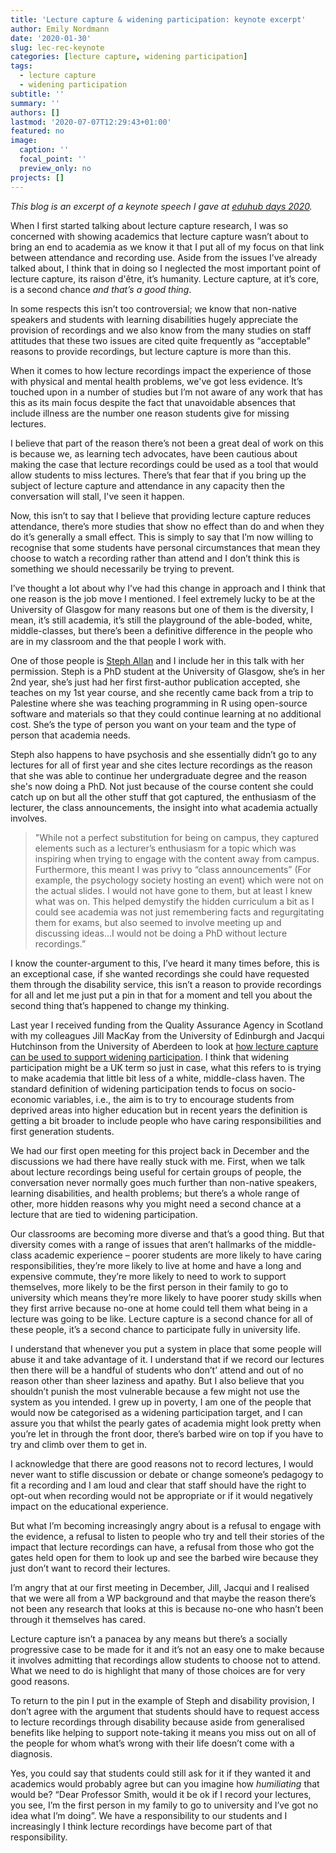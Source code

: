 ```yaml
---
title: 'Lecture capture & widening participation: keynote excerpt'
author: Emily Nordmann
date: '2020-01-30'
slug: lec-rec-keynote
categories: [lecture capture, widening participation]
tags:
  - lecture capture
  - widening participation
subtitle: ''
summary: ''
authors: []
lastmod: '2020-07-07T12:29:43+01:00'
featured: no
image:
  caption: ''
  focal_point: ''
  preview_only: no
projects: []
---
```


*This blog is an excerpt of a keynote speech I gave at [eduhub days 2020](https://www.eduhub.ch/events/eduhub-days-2020/).*

When I first started talking about lecture capture research, I was so concerned with showing academics that lecture capture wasn’t about to bring an end to academia as we know it that I put all of my focus on that link between attendance and recording use. Aside from the issues I’ve already talked about, I think that in doing so I neglected the most important point of lecture capture, its raison d'être, it’s humanity. Lecture capture, at it’s core, is a second chance *and that’s a good thing*.

In some respects this isn’t too controversial; we know that non-native speakers and students with learning disabilities hugely appreciate the provision of recordings and we also know from the many studies on staff attitudes that these two issues are cited quite frequently as “acceptable” reasons to provide recordings, but lecture capture is more than this. 

When it comes to how lecture recordings impact the experience of those with physical and mental health problems, we've got less evidence. It’s touched upon in a number of studies but I’m not aware of any work that has this as its main focus despite the fact that unavoidable absences that include illness are the number one reason students give for missing lectures. 

I believe that part of the reason there’s not been a great deal of work on this is because we, as learning tech advocates, have been cautious about making the case that lecture recordings could be used as a tool that would allow students to miss lectures. There’s that fear that if you bring up the subject of lecture capture and attendance in any capacity then the conversation will stall, I've seen it happen. 

Now, this isn’t to say that I believe that providing lecture capture reduces attendance, there’s more studies that show no effect than do and when they do it’s generally a small effect. This is simply to say that I’m now willing to recognise that some students have personal circumstances that mean they choose to watch a recording rather than attend and I don’t think this is something we should necessarily be trying to prevent.


I’ve thought a lot about why I’ve had this change in approach and I think that one reason is the job move I mentioned. I feel extremely lucky to be at the University of Glasgow for many reasons but one of them is the diversity, I mean, it’s still academia, it’s still the playground of the able-boded, white, middle-classes, but there’s been a definitive difference in the people who are in my classroom and the that people I work with.

One of those people is [Steph Allan](https://twitter.com/eolasinntinn) and I include her in this talk with her permission. Steph is a PhD student at the University of Glasgow, she’s in her 2nd year, she’s just had her first first-author publication accepted, she teaches on my 1st year course, and she recently came back from a trip to Palestine where she was teaching programming in R using open-source software and materials so that they could continue learning at no additional cost. She’s the type of person you want on your team and the type of person that academia needs. 

Steph also happens to have psychosis and she essentially didn’t go to any lectures for all of first year and she cites lecture recordings as the reason that she was able to continue her undergraduate degree and the reason she's now doing a PhD. Not just because of the course content she could catch up on but all the other stuff that got captured, the enthusiasm of the lecturer, the class announcements, the insight into what academia actually involves.

> "While not a perfect substitution for being on campus, they captured elements such as a lecturer’s enthusiasm for a topic which was inspiring when trying to engage with the content away from campus. Furthermore, this meant I was privy to “class announcements” (For example, the psychology society hosting an event) which were not on the actual slides. I would not have gone to them, but at least I knew what was on. This helped demystify the hidden curriculum a bit as I could see academia was not just remembering facts and regurgitating them for exams, but also seemed to involve meeting up and discussing ideas…I would not be doing a PhD without lecture recordings.” 

I know the counter-argument to this, I’ve heard it many times before, this is an exceptional case, if she wanted recordings she could have requested them through the disability service, this isn’t a reason to provide recordings for all and let me just put a pin in that for a moment and tell you about the second thing that’s happened to change my thinking. 

Last year I received funding from the Quality Assurance Agency in Scotland with my colleagues Jill MacKay from the University of Edinburgh and Jacqui Hutchinson from the University of Aberdeen to look at [how lecture capture can be used to support widening participation](https://www.enhancementthemes.ac.uk/current-enhancement-theme/student-engagement-and-demographics/widening-participation-with-lecture-recording#). I think that widening participation might be a UK term so just in case, what this refers to is trying to make academia that little bit less of a white, middle-class haven. The standard definition of widening participation tends to focus on socio-economic variables, i.e., the aim is to try to encourage students from deprived areas into higher education but in recent years the definition is getting a bit broader to include people who have caring responsibilities and first generation students.

We had our first open meeting for this project back in December and the discussions we had there have really stuck with me. First, when we talk about lecture recordings being useful for certain groups of people, the conversation never normally goes much further than non-native speakers, learning disabilities, and health problems; but there’s a whole range of other, more hidden reasons why you might need a second chance at a lecture that are tied to widening participation.

Our classrooms are becoming more diverse and that’s a good thing. But that diversity comes with a range of issues that aren’t hallmarks of the middle-class academic experience – poorer students are more likely to have caring responsibilities, they’re more likely to live at home and have a long and expensive commute, they’re more likely to need to work to support themselves, more likely to be the first person in their family to go to university which means they’re more likely to have poorer study skills when they first arrive because no-one at home could tell them what being in a lecture was going to be like. Lecture capture is a second chance for all of these people, it’s a second chance to participate fully in university life.

I understand that whenever you put a system in place that some people will abuse it and take advantage of it. I understand that if we record our lectures then there will be a handful of students who don’t’ attend and out of no reason other than sheer laziness and apathy. But I also believe that you shouldn’t punish the most vulnerable because a few might not use the system as you intended. I grew up in poverty, I am one of the people that would now be categorised as a widening participation target, and I can assure you that whilst the pearly gates of academia might look pretty when you’re let in through the front door, there’s barbed wire on top if you have to try and climb over them to get in.

I acknowledge that there are good reasons not to record lectures, I would never want to stifle discussion or debate or change someone’s pedagogy to fit a recording and I am loud and clear that staff should  have the right to opt-out when recording would not be appropriate or if it would negatively impact on the educational experience. 

But what I’m becoming increasingly angry about is a refusal to engage with the evidence, a refusal to listen to people who try and tell their stories of the impact that lecture recordings can have, a refusal from those who got the gates held open for them to look up and see the barbed wire because they just don’t want to record their lectures. 

I’m angry that at our first meeting in December, Jill, Jacqui and I realised that we were all from a WP background and that maybe the reason there’s not been any research that looks at this is because no-one who hasn’t been through it themselves has cared.

Lecture capture isn’t a panacea by any means but there’s a socially progressive case to be made for it and it’s not an easy one to make because it involves admitting that recordings allow students to choose not to attend. What we need to do is highlight that many of those choices are for very good reasons. 

To return to the pin I put in the example of Steph and disability provision, I don’t agree with the argument that students should have to request access to lecture recordings through disability because aside from generalised benefits like helping to support note-taking it means you miss out on all of the people for whom what’s wrong with their life doesn’t come with a diagnosis. 

Yes, you could say that students could still ask for it if they wanted it and academics would probably agree but can you imagine how *humiliating* that would be? “Dear Professor Smith, would it be ok if I record your lectures, you see, I’m the first person in my family to go to university and I’ve got no idea what I’m doing”. We have a responsibility to our students and I increasingly I think lecture recordings have become part of that responsibility. 